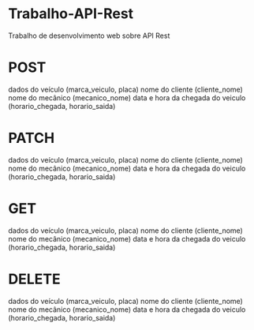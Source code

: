 # Trabalho-API-Rest
Trabalho de desenvolvimento web sobre API Rest

# POST

dados do veículo (marca_veiculo, placa)
nome do cliente (cliente_nome)
nome do mecânico (mecanico_nome)
data e hora da chegada do veiculo (horario_chegada, horario_saida)


# PATCH

dados do veículo (marca_veiculo, placa)
nome do cliente (cliente_nome)
nome do mecânico (mecanico_nome)
data e hora da chegada do veiculo (horario_chegada, horario_saida)

# GET

dados do veículo (marca_veiculo, placa)
nome do cliente (cliente_nome)
nome do mecânico (mecanico_nome)
data e hora da chegada do veiculo (horario_chegada, horario_saida)

# DELETE

dados do veículo (marca_veiculo, placa)
nome do cliente (cliente_nome)
nome do mecânico (mecanico_nome)
data e hora da chegada do veiculo (horario_chegada, horario_saida)
